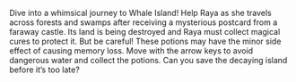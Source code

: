 Dive into a whimsical journey to Whale Island! Help Raya as she travels across forests and swamps after receiving a mysterious postcard from a faraway castle. Its land is being destroyed and Raya must collect magical cures to protect it. But be careful! These potions may have the minor side effect of causing memory loss. Move with the arrow keys to avoid dangerous water and collect the potions. Can you save the decaying island before it’s too late?
